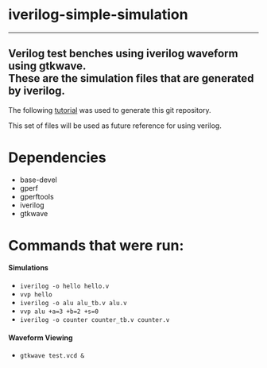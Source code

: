 # iverilog-simple-simulation
---
Verilog test benches using iverilog waveform using gtkwave.  
These are the simulation files that are generated by iverilog.
---
The following <a href="https://medium.com/macoclock/running-verilog-code-on-linux-mac-3b06ddcccc55">tutorial</a> was used to generate this git repository.

This set of files will be used as future reference for using verilog.


# Dependencies
- base-devel
- gperf
- gperftools
- iverilog
- gtkwave

# Commands that were run:

#### Simulations
- ```iverilog -o hello hello.v```
- ```vvp hello```
- ```iverilog -o alu alu_tb.v alu.v```
- ```vvp alu +a=3 +b=2 +s=0```
- ```iverilog -o counter counter_tb.v counter.v```

#### Waveform Viewing
- ```gtkwave test.vcd &```

